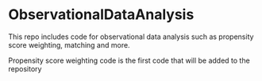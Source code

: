 # ObservationalDataAnalysis
This repo includes code for observational data analysis such as propensity score weighting, matching and more.

Propensity score weighting code is the first code that will be added to the repository
